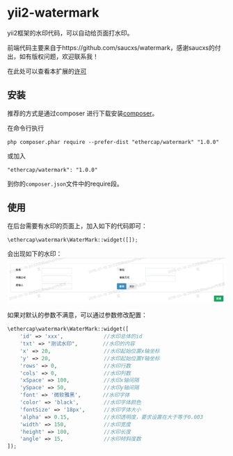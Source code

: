# yii2-watermark


yii2框架的水印代码，可以自动给页面打水印。 

前端代码主要来自于https://github.com/saucxs/watermark，感谢saucxs的付出，如有版权问题，欢迎联系我！

在此处可以查看本扩展的[许可](LICENSE.md)  


安装
------------

推荐的方式是通过composer 进行下载安装[composer](http://getcomposer.org/download/)。  

在命令行执行  
```
php composer.phar require --prefer-dist "ethercap/watermark" "1.0.0"
```

或加入  

```
"ethercap/watermark": "1.0.0"
```

到你的`composer.json`文件中的require段。  


使用
--------------
在后台需要有水印的页面上，加入如下的代码即可：
```php
\ethercap\watermark\WaterMark::widget([]);
```
会出现如下的水印：
![image](./docs/img/example.png)


如果对默认的参数不满意，可以通过参数修改配置：   
```php
\ethercap\watermark\WaterMark::widget([
    'id' => 'xxx',             //水印总体的id
    'txt' => "测试水印",        //水印的内容
    'x' => 20,                 //水印起始位置x轴坐标
    'y' => 20,                 //水印起始位置Y轴坐标
    'rows' => 0,               //水印行数
    'cols' => 0,               //水印列数
    'xSpace' => 100,           //水印x轴间隔
    'ySpace' => 50,            //水印y轴间隔
    'font' => '微软雅黑',       //水印字体
    'color' => 'black',        //水印字体颜色
    'fontSize' => '18px',      //水印字体大小
    'alpha' => 0.15,           //水印透明度，要求设置在大于等于0.003
    'width' => 150,            //水印宽度
    'height' => 100,           //水印长度
    'angle' => 15,             //水印倾斜度数
]);
```

